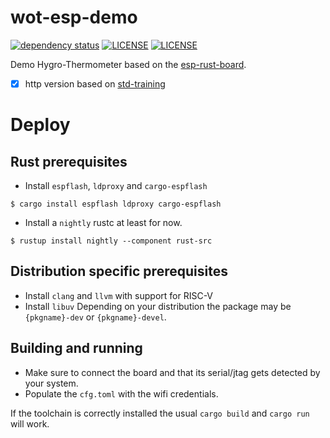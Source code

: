 # wot-esp-demo

[![dependency status](https://deps.rs/repo/github/wot-rust/wot-esp-demo/status.svg)](https://deps.rs/repo/github/wot-rust/wot-esp-demo)
[![LICENSE][license badge apache]][license apache]
[![LICENSE][license badge mit]][license mit]

Demo Hygro-Thermometer based on the [esp-rust-board](https://github.com/esp-rs/esp-rust-board).

- [x] http version based on [std-training](https://github.com/esp-rs/std-training)


# Deploy

## Rust prerequisites
- Install `espflash`, `ldproxy` and `cargo-espflash`
```
$ cargo install espflash ldproxy cargo-espflash
```
- Install a `nightly` rustc at least for now.
```
$ rustup install nightly --component rust-src
```

## Distribution specific prerequisites
- Install `clang` and `llvm` with support for RISC-V
- Install `libuv`
Depending on your distribution the package may be `{pkgname}-dev` or `{pkgname}-devel`.

## Building and running
- Make sure to connect the board and that its serial/jtag gets detected by your system.
- Populate the `cfg.toml` with the wifi credentials.

If the toolchain is correctly installed the usual `cargo build` and `cargo run` will work.

<!-- Links -->
[license apache]: LICENSES/Apache-2.0.txt
[license mit]: LICENSES/MIT.txt

<!-- Badges -->
[license badge apache]: https://img.shields.io/badge/license-Apache_2.0-blue.svg
[license badge mit]: https://img.shields.io/badge/license-MIT-blue.svg
